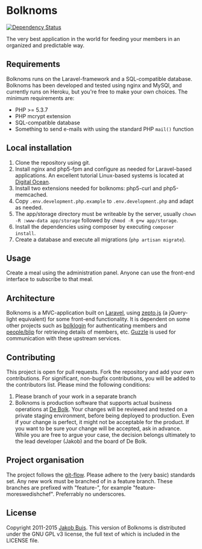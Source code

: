 # Bolknoms

[![Dependency Status](https://www.versioneye.com/user/projects/5502b68b4a10640f8c000184/badge.svg?style=flat)](https://www.versioneye.com/user/projects/5502b68b4a10640f8c000184)

The very best application in the world for feeding your members in an organized and predictable way.

## Requirements
Bolknoms runs on the Laravel-framework and a SQL-compatible database. Bolknoms has been developed and tested using nginx and MySQl, and currently runs on Heroku, but you're free to make your own choices. The minimum requirements are:

* PHP >= 5.3.7
* PHP mcrypt extension
* SQL-compatible database
* Something to send e-mails with using the standard PHP `mail()` function

## Local installation
1. Clone the repository using git.
1. Install nginx and php5-fpm and configure as needed for Laravel-based applications. An excellent tutorial Linux-based systems is located at [Digital Ocean](https://www.digitalocean.com/community/articles/how-to-install-laravel-with-nginx-on-an-ubuntu-12-04-lts-vps).
1. Install two extensions needed for bolknoms: php5-curl and php5-memcached.
1. Copy `.env.development.php.example` to `.env.development.php` and adapt as needed.
1. The app/storage directory must be writeable by the server, usually `chown -R :www-data app/storage` followed by `chmod -R g+w app/storage`.
1. Install the dependencies using composer by executing `composer install`.
1. Create a database and execute all migrations (`php artisan migrate`).

## Usage
Create a meal using the administration panel. Anyone can use the front-end interface to subscribe to that meal.

## Architecture
Bolknoms is a MVC-application built on [Laravel](http://laravel.com/), using [zepto.js](http://zeptojs.com/) (a jQuery-light equivalent) for some front-end functionality. It is dependent on some other projects such as [bolklogin](https://auth.debolk.nl/) for authenticating members and [people/blip](https://people.debolk.nl/) for retrieving details of members, etc. [Guzzle](guzzlephp.org) is used for communication with these upstream services.

## Contributing
This project is open for pull requests. Fork the repository and add your own contributions. For significant, non-bugfix contributions, you will be added to the contributors list. Please mind the following conditions:
1. Please branch of your work in a separate branch
1. Bolknoms is production software that supports actual business operations at [De Bolk](http://www.debolk.nl). Your changes will be reviewed and tested on a private staging environment, before being deployed to production. Even if your change is perfect, it might not be acceptable for the product. If you want to be sure your change will be accepted, ask in advance. While you are free to argue your case, the decision belongs ultimately to the lead developer (Jakob) and the board of De Bolk.

## Project organisation
The project follows the [git-flow](http://nvie.com/posts/a-successful-git-branching-model/). Please adhere to the (very basic) standards set. Any new work must be branched of in a feature branch. These branches are prefixed with "feature-", for example "feature-moreswedishchef". Preferrably no underscores.

## License
Copyright 2011-2015 [Jakob Buis](http://www.jakobbuis.com). This version of Bolknoms is distributed under the GNU GPL v3 license, the full text of which is included in the LICENSE file.
